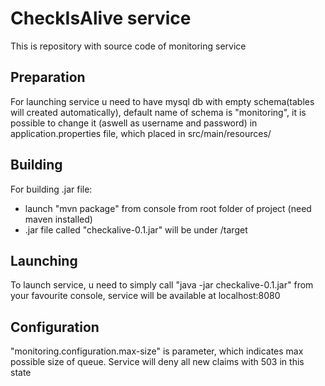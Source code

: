 CheckIsAlive service
=======
This is repository with source code of monitoring service


Preparation
---------------
For launching service u need to have mysql db with empty schema(tables will created automatically), default name of schema is "monitoring", it is possible to change it (aswell as username and password) in application.properties file, which placed in src/main/resources/

Building
---------------

For building .jar file:
* launch "mvn package" from console from root folder of project (need maven installed)
* .jar file called "checkalive-0.1.jar" will be under /target

Launching
---------------

To launch service, u need to simply call "java -jar checkalive-0.1.jar" from your favourite console, service will be available at localhost:8080

Configuration
---------------

"monitoring.configuration.max-size" is parameter, which indicates max possible size of queue. Service will deny all new claims with 503 in this state
